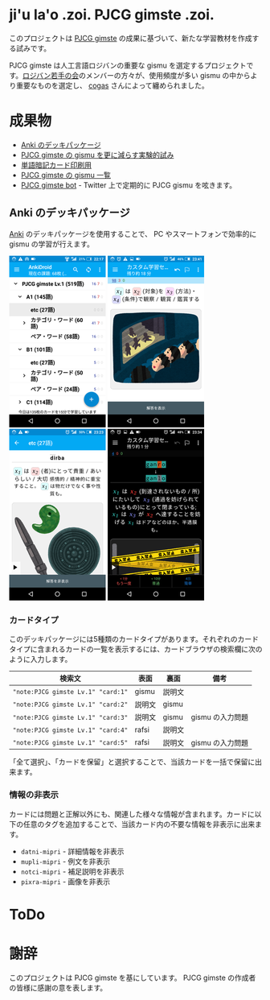 <!--
## File: readme.md
##
## 「ji'u la'o .zoi. PJCG gimste .zoi.」の日本語マニュアル。
##
## Metadata:
##
##   author - qq542vev <https://purl.org/meta/me/>
##   version - 0.1.9
##   date - 2022-02-27
##   since - 2021-04-01
##   copyright - Copyright (C) 2021 qq542vev. Some rights reserved.
##   license - CC-BY <https://creativecommons.org/licenses/by/4.0/>
##   package - jihu-laho-zoi-pjcg-gimste-zoi
##
## See Also:
##
##   * Project homepage - <https://github.com/qq542vev/jihu-laho-zoi-pjcg-gimste-zoi>
##   * Bag report - <https://github.com/qq542vev/jihu-laho-zoi-pjcg-gimste-zoi/issues>
-->

# ji'u la'o .zoi. PJCG gimste .zoi.

このプロジェクトは [PJCG gimste](https://cogas.github.io/pages/lojbo/pjcg_gimste/) の成果に基づいて、新たな学習教材を作成する試みです。

PJCG gimste は人工言語ロジバンの重要な gismu を選定するプロジェクトです。[ロジバン若手の会](https://groups.google.com/g/ponjo_lojbo_citno_girzu)のメンバーの方々が、使用頻度が多い gismu の中からより重要なものを選定し、 [cogas](https://cogas.github.io/) さんによって纏められました。

# 成果物

 * [Anki のデッキパッケージ](https://github.com/qq542vev/jihu-laho-zoi-pjcg-gimste-zoi/releases)
 * [PJCG gimste の gismu を更に減らす実験的試み](gasnu-lo-nu-lo-gismu-ku-tohe-zenba.md)
 * [単語暗記カード印刷用](https://qq542vev.github.io/jihu-laho-zoi-pjcg-gimste-zoi/prina/)
 * [PJCG gimste の gismu 一覧](https://qq542vev.github.io/jihu-laho-zoi-pjcg-gimste-zoi/liste/)
 * [PJCG gimste bot](https://twitter.com/PJCG_gimste_bot) - Twitter 上で定期的に PJCG gismu を呟きます。

## Anki のデッキパッケージ

[Anki](https://apps.ankiweb.net/) のデッキパッケージを使用することで、 PC やスマートフォンで効率的に gismu の学習が行えます。

[![Anki のデッキリスト](pixra/cmalu-pixra/ank-zei-karda-bakfu-liste.png)](pixra/ank-zei-karda-bakfu-liste.png "Anki のデッキリスト") [![Anki のカードの問題](pixra/cmalu-pixra/preti-ank-zei-karda.png)](pixra/preti-ank-zei-karda.png "Anki のカードの問題") [![Anki のカードの解答](pixra/cmalu-pixra/danfu-ank-zei-karda.png)](pixra/danfu-ank-zei-karda.png "Anki のカードの解答") [![Anki のカードの入力正誤](pixra/cmalu-pixra/ciska-danfu-ank-zei-karda.png)](pixra/ciska-danfu-ank-zei-karda.png "Anki のカードの入力正誤")

### カードタイプ

このデッキパッケージには5種類のカードタイプがあります。それぞれのカードタイプに含まれるカードの一覧を表示するには、カードブラウザの検索欄に次のように入力します。

| 検索文                             | 表面   | 裏面   | 備考             |
| ---------------------------------- | ------ | ------ | ---------------- |
| `"note:PJCG gimste Lv.1" "card:1"` | gismu  | 説明文 |                  |
| `"note:PJCG gimste Lv.1" "card:2"` | 説明文 | gismu  |                  |
| `"note:PJCG gimste Lv.1" "card:3"` | 説明文 | gismu  | gismu の入力問題 |
| `"note:PJCG gimste Lv.1" "card:4"` | rafsi  | 説明文 |                  |
| `"note:PJCG gimste Lv.1" "card:5"` | rafsi  | 説明文 | gismu の入力問題 |

「全て選択」、「カードを保留」と選択することで、当該カードを一括で保留に出来ます。

### 情報の非表示

カードには問題と正解以外にも、関連した様々な情報が含まれます。カードに以下の任意のタグを追加することで、当該カード内の不要な情報を非表示に出来ます。

 * `datni-mipri` - 詳細情報を非表示
 * `mupli-mipri` - 例文を非表示
 * `notci-mipri` - 補足説明を非表示
 * `pixra-mipri` - 画像を非表示

# ToDo

# 謝辞

このプロジェクトは PJCG gimste を基にしています。 PJCG gimste の作成者の皆様に感謝の意を表します。
